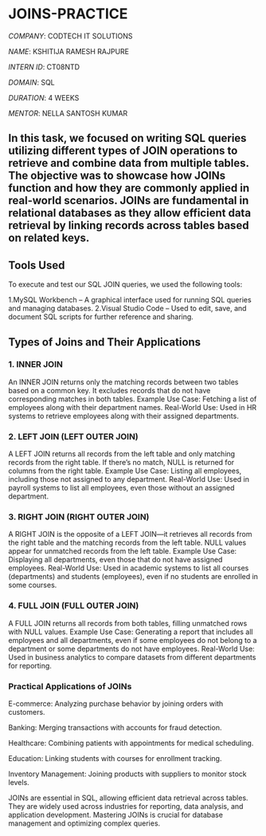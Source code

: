 # JOINS-PRACTICE

*COMPANY*: CODTECH IT SOLUTIONS

*NAME*: KSHITIJA RAMESH RAJPURE

*INTERN ID*: CT08NTD

*DOMAIN*: SQL

*DURATION*: 4 WEEKS

*MENTOR*: NELLA SANTOSH KUMAR
## In this task, we focused on writing SQL queries utilizing different types of JOIN operations to retrieve and combine data from multiple tables. The objective was to showcase how JOINs function and how they are commonly applied in real-world scenarios. JOINs are fundamental in relational databases as they allow efficient data retrieval by linking records across tables based on related keys.

## Tools Used
To execute and test our SQL JOIN queries, we used the following tools:

1.MySQL Workbench – A graphical interface used for running SQL queries and managing databases.
2.Visual Studio Code – Used to edit, save, and document SQL scripts for further reference and sharing.

## Types of Joins and Their Applications

### 1. INNER JOIN

An INNER JOIN returns only the matching records between two tables based on a common key. It excludes records that do not have corresponding matches in both tables.
Example Use Case: Fetching a list of employees along with their department names.
Real-World Use:
Used in HR systems to retrieve employees along with their assigned departments.

### 2. LEFT JOIN (LEFT OUTER JOIN)
A LEFT JOIN returns all records from the left table and only matching records from the right table. If there’s no match, NULL is returned for columns from the right table.
Example Use Case: Listing all employees, including those not assigned to any department.
Real-World Use:
Used in payroll systems to list all employees, even those without an assigned department.

### 3. RIGHT JOIN (RIGHT OUTER JOIN)
A RIGHT JOIN is the opposite of a LEFT JOIN—it retrieves all records from the right table and the matching records from the left table. NULL values appear for unmatched records from the left table.
Example Use Case: Displaying all departments, even those that do not have assigned employees.
Real-World Use:
Used in academic systems to list all courses (departments) and students (employees), even if no students are enrolled in some courses.

### 4. FULL JOIN (FULL OUTER JOIN)
A FULL JOIN returns all records from both tables, filling unmatched rows with NULL values.
Example Use Case: Generating a report that includes all employees and all departments, even if some employees do not belong to a department or some departments do not have employees.
Real-World Use:
Used in business analytics to compare datasets from different departments for reporting.

### Practical Applications of JOINs

E-commerce: Analyzing purchase behavior by joining orders with customers.

Banking: Merging transactions with accounts for fraud detection.

Healthcare: Combining patients with appointments for medical scheduling.

Education: Linking students with courses for enrollment tracking.

Inventory Management: Joining products with suppliers to monitor stock levels.

JOINs are essential in SQL, allowing efficient data retrieval across tables. They are widely used across industries for reporting, data analysis, and application development. Mastering JOINs is crucial for database management and optimizing complex queries.
